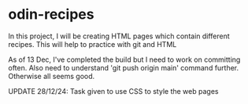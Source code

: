 # odin-recipes

In this project, I will be creating HTML pages which contain different recipes. This will help to practice with git and HTML

As of 13 Dec, I've completed the build but I need to work on committing often. Also need to understand 'git push origin main' command further. Otherwise all seems good. 

UPDATE 28/12/24: Task given to use CSS to style the web pages